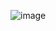 

![image](https://github.com/Jpiramos/Banco_Trab2AVD/assets/102618195/846e20d4-7ac0-47d9-a9ba-d536505bcacf)
